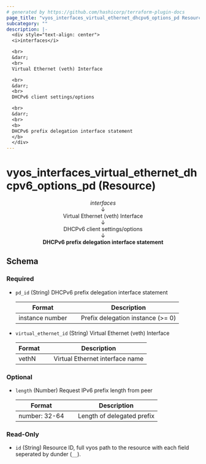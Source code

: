 ```yaml
---
# generated by https://github.com/hashicorp/terraform-plugin-docs
page_title: "vyos_interfaces_virtual_ethernet_dhcpv6_options_pd Resource - vyos"
subcategory: ""
description: |-
  <div style="text-align: center">
  <i>interfaces</i>

  <br>
  &darr;
  <br>
  Virtual Ethernet (veth) Interface

  <br>
  &darr;
  <br>
  DHCPv6 client settings/options

  <br>
  &darr;
  <br>
  <b>
  DHCPv6 prefix delegation interface statement
  </b>
  </div>
---
```


# vyos_interfaces_virtual_ethernet_dhcpv6_options_pd (Resource)

<div style="text-align: center">
<i>interfaces</i>

<br>
&darr;
<br>
Virtual Ethernet (veth) Interface

<br>
&darr;
<br>
DHCPv6 client settings/options

<br>
&darr;
<br>
<b>
DHCPv6 prefix delegation interface statement
</b>
</div>



<!-- schema generated by tfplugindocs -->
## Schema

### Required

- `pd_id` (String) DHCPv6 prefix delegation interface statement

    |  Format &emsp; | Description  |
    |----------|---------------|
    |  instance number  &emsp; |  Prefix delegation instance (>= 0)  |
- `virtual_ethernet_id` (String) Virtual Ethernet (veth) Interface

    |  Format &emsp; | Description  |
    |----------|---------------|
    |  vethN  &emsp; |  Virtual Ethernet interface name  |

### Optional

- `length` (Number) Request IPv6 prefix length from peer

    |  Format &emsp; | Description  |
    |----------|---------------|
    |  number: 32-64  &emsp; |  Length of delegated prefix  |

### Read-Only

- `id` (String) Resource ID, full vyos path to the resource with each field seperated by dunder (`__`).
